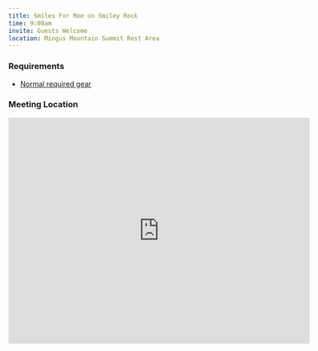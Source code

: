 ```yaml
---
title: Smiles For Moe on Smiley Rock
time: 9:00am
invite: Guests Welcome
location: Mingus Mountain Summit Rest Area
---
```


### Requirements

* [Normal required gear](/about/required-gear)

### Meeting Location

<iframe src="https://www.google.com/maps/embed?pb=!1m18!1m12!1m3!1d11355.162092152574!2d-112.15187439156797!3d34.710108599976195!2m3!1f0!2f0!3f0!3m2!1i1024!2i768!4f13.1!3m3!1m2!1s0x872d1753d3535925%3A0x4c47824074d50a49!2sMingus%20Summit%20Rest%20Area%20%2F%20Picnic%20Site!5e0!3m2!1sen!2sus!4v1750972077876!5m2!1sen!2sus" width="600" height="450" style="border:0;" allowfullscreen="" loading="lazy" referrerpolicy="no-referrer-when-downgrade"></iframe>
